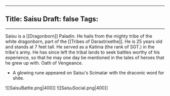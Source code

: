 
---
Title: Saisu
Draft: false
Tags:
  - 
---

Saisu is a [[Dragonborn]] Paladin. He hails from the mighty tribe of the white dragonborn, part of the [[Tribes of Darastrixethe]]. He is 25 years old and stands at 7 feet tall. He served as a Katima (the rank of SGT.) in the tribe's army. He has since left the tribal lands to seek battles worthy of his experience, so that he may one day be mentioned in the tales of heroes that he grew up with. Oath of Vengeance.

- A glowing rune appeared on Saisu's Scimatar with the draconic word for shite. 

![[SaisuBattle.png|400]]
![[SaisuSocial.png|400]]